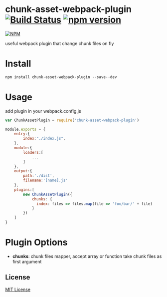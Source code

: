 chunk-asset-webpack-plugin [![Build Status](https://travis-ci.org/ali322/chunk-asset-webpack-plugin.svg?branch=master)](https://travis-ci.org/ali322/chunk-asset-webpack-plugin) [![npm version](https://badge.fury.io/js/chunk-asset-webpack-plugin.svg)](https://badge.fury.io/js/chunk-asset-webpack-plugin)
===
[![NPM](https://nodei.co/npm/chunk-asset-webpack-plugin.png?downloads=true&downloadRank=true&stars=true)](https://nodei.co/npm/chunk-asset-webpack-plugin/)

useful webpack plugin that change chunk files on fly

Install
===

```javascript
npm install chunk-asset-webpack-plugin --save--dev
```

Usage
===

add plugin in your webpack.config.js

```javascript
var ChunkAssetPlugin = require('chunk-asset-webpack-plugin')

module.exports = {
    entry:{
        index:"./index.js",
    },
    module:{
        loaders:[
            ...
        ]
    },
    output:{
        path:'./dist',
        filename:'[name].js'
    },
    plugins:[
        new ChunkAssetPlugin({
            chunks: {
              index: files => files.map(file => 'foo/bar/' + file)
            }
        })
    ]
}
```

Plugin Options
===

- **chunks**: chunk files mapper, accept array or function take chunk files as first argument

## License

[MIT License](http://en.wikipedia.org/wiki/MIT_License)